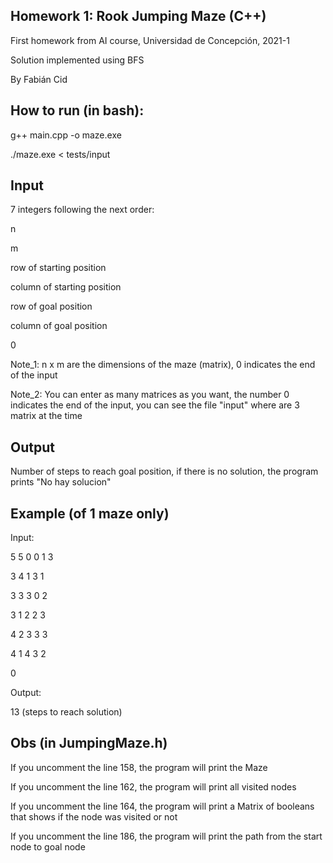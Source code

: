 ## Homework 1: Rook Jumping Maze (C++)
First homework from AI course, Universidad de Concepción, 2021-1

Solution implemented using BFS

By Fabián Cid
## How to run (in bash):
g++ main.cpp -o maze.exe

./maze.exe < tests/input
## Input
7 integers following the next order:

n

m

row of starting position

column of starting position

row of goal position

column of goal position

0

Note_1: n x m are the dimensions of the maze (matrix), 0 indicates the end of the input

Note_2: You can enter as many matrices as you want, the number 0 indicates the end of the input, you can see the file "input" where are 3 matrix at the time

## Output
Number of steps to reach goal position, if there is no solution, the program prints "No hay solucion"
## Example (of 1 maze only)
Input:

5 5 0 0 1 3

3 4 1 3 1

3 3 3 0 2

3 1 2 2 3

4 2 3 3 3

4 1 4 3 2

0

Output:

13 (steps to reach solution)
## Obs (in JumpingMaze.h)
If you uncomment the line 158, the program will print the Maze

If you uncomment the line 162, the program will print all visited nodes

If you uncomment the line 164, the program will print a Matrix of booleans that shows if the node was visited or not

If you uncomment the line 186, the program will print the path from the start node to goal node



